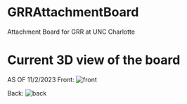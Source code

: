 # GRRAttachmentBoard
Attachment Board for GRR at UNC Charlotte

# Current 3D view of the board
AS OF 11/2/2023
Front:
![front](https://github.com/SonOfCheevap/GRRAttachmentBoard/assets/108093325/417b4388-de20-4893-8c85-f630898a0103)

Back: 
![back](https://github.com/SonOfCheevap/GRRAttachmentBoard/assets/108093325/37c46d81-5879-4b6c-a790-bce1792e3f99)
